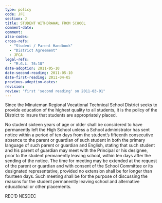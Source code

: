 ```yaml
---
type: policy
code: JFC
section: J
title: STUDENT WITHDRAWAL FROM SCHOOL
comment-date:
comment:
also-codes:
cross-refs:
  - "Student / Parent Handbook"
  - "District Agreement"
  - JFCA
legal-refs:
  - "M.G.L. 76:18"
date-adoption: 2011-05-10
date-second-reading: 2011-05-10
date-first-reading: 2011-04-05
previous-adoption-dates:
revision: 
review: "first 'second reading' on 2011-03-01"
---
```


Since the Minuteman Regional Vocational Technical School District seeks to provide education of the highest quality to all students, it is the policy of the District to insure that students are appropriately placed.

No student sixteen years of age or older shall be considered to have permanently left the High School unless a School administrator has sent notice within a period of ten days from the student’s fifteenth consecutive absence to the parent or guardian of such student in both the primary language of such parent or guardian and English, stating that such student and his parent of guardian may meet with the Principal or his designee, prior to the student permanently leaving school, within ten days after the sending of the notice.  The time for meeting may be extended at the request of the parent or guardian and with consent of the School Committee or its designated representative, provided no extension shall be for longer than fourteen days.  Such meeting shall be for the purpose of discussing the reasons for the student permanently leaving school and alternative educational or other placements.

REC’D NESDEC
